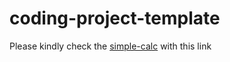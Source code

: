 # coding-project-template
Please kindly check the [simple-calc](https://tonystark64.github.io/vftvk-Simple-Interest-Calculator/) with this link
